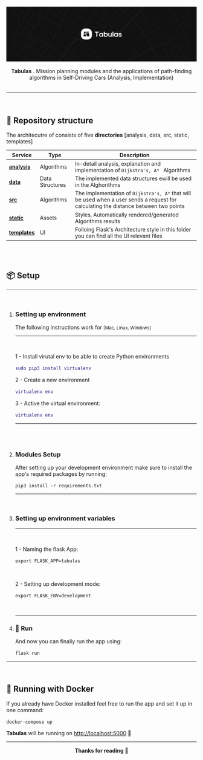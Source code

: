 
![](.github/assets/images/cover.jpg)

<div align="center">
<b>Tabulas</b> . Mission planning modules and the applications of path-finding algorithms in Self-Driving Cars (Analysis, Implementation)


</div>

<br>


---

<br>

## 💎 **Repository structure**
The architecutre of consists of five **directories** [analysis, data, src, static, templates]


| Service | Type | Description |
----------|-----|------------|
[**analysis**]()  | Algorithms |   In-detail analysis, explanation and implementation of `Dijkstra's, A* ` Algorithms
[**data**]()   | Data Structures | The implemented data structures ewill be used in the Alghorithms
[**src**]()    | Algorithms | The implementation of `Dijkstra's, A*` that will be used when a user sends a request for calculating the distance between two points
[**static**]() | Assets |  Styles, Automatically rendered/generated Algorithms results
[**templates**]()   | UI | Folloing Flask's Architecture style in this folder you can find all the UI relevant files



<br>
<br>

## 📦 **Setup**

   ---   


<br>

1. ### **Setting up environment**
   
   The following instructions work for <small>[Mac, Linux, Windows]</small>

   ---
   <br>

   1 - Install virutal env to be able to create Python environments

   ```lua
   sudo pip3 install virtualenv 
   ```

   2 - Create a new environment

   ```lua
   virtualenv env
   ```
   
   3 - Active the virtual environment:

   ```lua
   virtualenv env
   ```


   ---

<br>


<br>

2. ###  **Modules Setup**
   After setting up your development environment make sure to install the app's required packages by running:
   ```
   pip3 install -r requirements.txt
   ```

   ---
<br>

3. ###  **Setting up environment variables**

   ---
   <br>

   1 - Naming the flask App:
   ```
   export FLASK_APP=tabulas
   ```
   <br>

   2 - Setting up development mode:
   ```
   export FLASK_ENV=development
   ```
   <br>

   ---


4. ###  🚀 **Run**
   And now you can finally run the app using: 
   ```
   flask run
   ```

---

<br>

## 🐳 **Running with Docker**
If you already have Docker installed feel free to run the app and set it up in one command:

```
docker-compose up  
```

**Tabulas** will be running on [http://localhost:5000](http://localhost:5000) 🚀


---



<div align="center">

**Thanks for reading 🎉**

</div>
